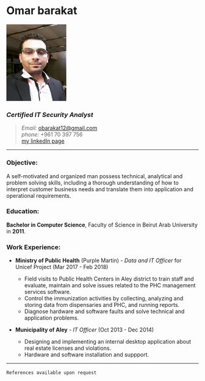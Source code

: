 # **Omar barakat**
![profile image](./faceMe.png)
### _Certified IT Security Analyst_

>_Email:_ obarakat12@gmail.com  
_phone:_ +961 70 397 756  
[my linkedIn page](https://lb.linkedin.com/in/omar-barakat-b20287a3)

---
### **Objective:**
A self-motivated and organized man possess technical, analytical and problem solving skills, including a thorough understanding of how to interpret customer business needs and translate them into application and operational requirements.

### **Education:**
**Bachelor in Computer Science**, Faculty of Science in Beirut Arab University in **2011**.
### **Work Experience:**
* **Ministry of Public Health** (Purple Martin) - _Data and IT Officer_ for Unicef Project (Mar 2017 - Feb 2018)
    * Field visits to Public Health Centers in Aley district to train staff and evaluate, maintain and solve issues related to the PHC management services software.
    * Control the immunization activities by collecting, analyzing and storing data from dispensaries and PHC, and running reports.
    * Diagnose hardware and software faults and solve technical and application problems.

* **Municipality of Aley** - _IT Officer_ (Oct 2013 - Dec 2014)
    * Designing and implementing an internal desktop application about real estate licenses and violations.
    * Hardware and software installation and suppport.

---
```References available upon request```
